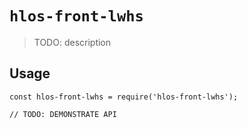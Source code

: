 # `hlos-front-lwhs`

> TODO: description

## Usage

```
const hlos-front-lwhs = require('hlos-front-lwhs');

// TODO: DEMONSTRATE API
```
